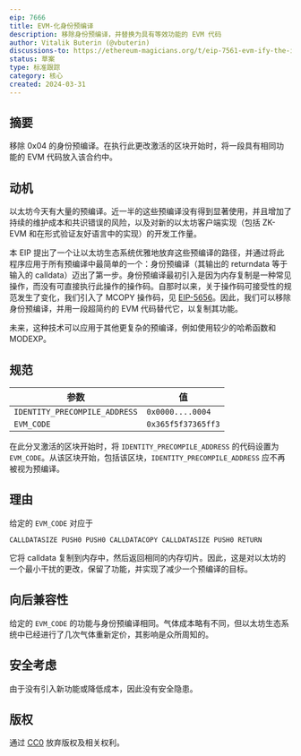 ```yaml
---
eip: 7666
title: EVM-化身份预编译
description: 移除身份预编译，并替换为具有等效功能的 EVM 代码
author: Vitalik Buterin (@vbuterin)
discussions-to: https://ethereum-magicians.org/t/eip-7561-evm-ify-the-identity-precompile/19445
status: 草案
type: 标准跟踪
category: 核心
created: 2024-03-31
---
```


## 摘要

移除 0x04 的身份预编译。在执行此更改激活的区块开始时，将一段具有相同功能的 EVM 代码放入该合约中。

## 动机

以太坊今天有大量的预编译。近一半的这些预编译没有得到显著使用，并且增加了持续的维护成本和共识错误的风险，以及对新的以太坊客户端实现（包括 ZK-EVM 和在形式验证友好语言中的实现）的开发工作量。

本 EIP 提出了一个让以太坊生态系统优雅地放弃这些预编译的路径，并通过将此程序应用于所有预编译中最简单的一个：身份预编译（其输出的 returndata 等于输入的 calldata）迈出了第一步。身份预编译最初引入是因为内存复制是一种常见操作，而没有可直接执行此操作的操作码。自那时以来，关于操作码可接受性的规范发生了变化，我们引入了 MCOPY 操作码，见 [EIP-5656](eip-5656.md)。因此，我们可以移除身份预编译，并用一段超简约的 EVM 代码替代它，以复制其功能。

未来，这种技术可以应用于其他更复杂的预编译，例如使用较少的哈希函数和 MODEXP。

## 规范

| 参数 | 值 |
| - | - |
| `IDENTITY_PRECOMPILE_ADDRESS` | `0x0000....0004` |
| `EVM_CODE`    |  `0x365f5f37365ff3` |

在此分叉激活的区块开始时，将 `IDENTITY_PRECOMPILE_ADDRESS` 的代码设置为 `EVM_CODE`。从该区块开始，包括该区块，`IDENTITY_PRECOMPILE_ADDRESS` 应不再被视为预编译。

## 理由

给定的 `EVM_CODE` 对应于

```
CALLDATASIZE PUSH0 PUSH0 CALLDATACOPY CALLDATASIZE PUSH0 RETURN
```

它将 calldata 复制到内存中，然后返回相同的内存切片。因此，这是对以太坊的一个最小干扰的更改，保留了功能，并实现了减少一个预编译的目标。

## 向后兼容性

给定的 `EVM_CODE` 的功能与身份预编译相同。气体成本略有不同，但以太坊生态系统中已经进行了几次气体重新定价，其影响是众所周知的。

## 安全考虑

由于没有引入新功能或降低成本，因此没有安全隐患。

## 版权

通过 [CC0](../LICENSE.md) 放弃版权及相关权利。